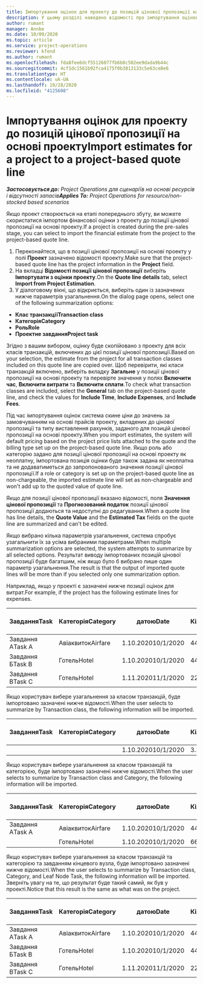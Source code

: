 ```yaml
---
title: Імпортування оцінок для проекту до позицій цінової пропозиції на основі проекту
description: У цьому розділі наведено відомості про імпортування оцінок з проекту до позиції цінової пропозиції.
author: rumant
manager: Annbe
ms.date: 10/09/2020
ms.topic: article
ms.service: project-operations
ms.reviewer: kfend
ms.author: rumant
ms.openlocfilehash: fda8fee6dcf55126077fb6b8c502ee9dada9b44c
ms.sourcegitcommit: 4cf1dc1561b92fca4175f0b3813133c5e63ce8e6
ms.translationtype: HT
ms.contentlocale: uk-UA
ms.lasthandoff: 10/28/2020
ms.locfileid: "4125608"
---
```

# <a name="import-estimates-for-a-project-to-a-project-based-quote-line"></a><span data-ttu-id="ceccb-103">Імпортування оцінок для проекту до позицій цінової пропозиції на основі проекту</span><span class="sxs-lookup"><span data-stu-id="ceccb-103">Import estimates for a project to a project-based quote line</span></span>

<span data-ttu-id="ceccb-104">_**Застосовується до:** Project Operations для сценаріїв на основі ресурсів і відсутності запасів_</span><span class="sxs-lookup"><span data-stu-id="ceccb-104">_**Applies To:** Project Operations for resource/non-stocked based scenarios_</span></span>


<span data-ttu-id="ceccb-105">Якщо проект створюється на етапі попереднього збуту, ви можете скористатися імпортом фінансової оцінки з проекту до позиції цінової пропозиції на основі проекту.</span><span class="sxs-lookup"><span data-stu-id="ceccb-105">If a project is created during the pre-sales stage, you can select to import the financial estimate from the project to the project-based quote line.</span></span>

1. <span data-ttu-id="ceccb-106">Переконайтеся, що в позиції цінової пропозиції на основі проекту у полі **Проект** зазначено відомості проекту.</span><span class="sxs-lookup"><span data-stu-id="ceccb-106">Make sure that the project-based quote line has the project information in the **Project** field.</span></span>
2. <span data-ttu-id="ceccb-107">На вкладці **Відомості позиції цінової пропозиції** виберіть **Імпортувати з оцінки проекту**.</span><span class="sxs-lookup"><span data-stu-id="ceccb-107">On the **Quote line details** tab, select **Import from Project Estimation**.</span></span>
3. <span data-ttu-id="ceccb-108">У діалоговому вікні, що відкриється, виберіть один із зазначених нижче параметрів узагальнення.</span><span class="sxs-lookup"><span data-stu-id="ceccb-108">On the dialog page opens, select one of the following summarization options:</span></span>

  - <span data-ttu-id="ceccb-109">**Клас транзакції**</span><span class="sxs-lookup"><span data-stu-id="ceccb-109">**Transaction class**</span></span>
  - <span data-ttu-id="ceccb-110">**Категорія**</span><span class="sxs-lookup"><span data-stu-id="ceccb-110">**Category**</span></span>
  - <span data-ttu-id="ceccb-111">**Роль**</span><span class="sxs-lookup"><span data-stu-id="ceccb-111">**Role**</span></span> 
  - <span data-ttu-id="ceccb-112">**Проектне завдання**</span><span class="sxs-lookup"><span data-stu-id="ceccb-112">**Project task**</span></span>

<span data-ttu-id="ceccb-113">Згідно з вашим вибором, оцінку буде скопійовано з проекту для всіх класів транзакцій, включених до цієї позиції цінової пропозиції.</span><span class="sxs-lookup"><span data-stu-id="ceccb-113">Based on your selection, the estimate from the project for all transaction classes included on this quote line are copied over.</span></span> <span data-ttu-id="ceccb-114">Щоб перевірити, які класи транзакцій включено, виберіть вкладку **Загальне** у позиції цінової пропозиції на основі проекту та перевірте значення у полях **Включити час**, **Включити витрати** та **Включити сплати**.</span><span class="sxs-lookup"><span data-stu-id="ceccb-114">To check what transaction classes are included, select the **General** tab on the project-based quote line, and check the values for **Include Time**, **Include Expenses**, and **Include Fees**.</span></span>

<span data-ttu-id="ceccb-115">Під час імпортування оцінок система скине ціни до значень за замовчуванням на основі прайсів проекту, вкладених до цінової пропозиції та типу виставлення рахунків, заданого для позицій цінової пропозиції на основі проекту.</span><span class="sxs-lookup"><span data-stu-id="ceccb-115">When you import estimates, the system will default pricing based on the project price lists attached to the quote and the billing type set up on the project-based quote line.</span></span> <span data-ttu-id="ceccb-116">Якщо роль або категорію задано для позиції цінової пропозиції на основі проекту як неоплатну, імпортована позиція оцінки буде також задана як неоплатна та не додаватиметься до запропонованого значення позиції цінової пропозиції.</span><span class="sxs-lookup"><span data-stu-id="ceccb-116">If a role or category is set up on the project-based quote line as non-chargeable, the imported estimate line will set as non-chargeable and won't add up to the quoted value of quote line.</span></span>

<span data-ttu-id="ceccb-117">Якщо для позиції цінової пропозиції вказано відомості, поля **Значення цінової пропозиції** та **Прогнозований податок** позиції цінової пропозиції додаються та недоступні до редагування.</span><span class="sxs-lookup"><span data-stu-id="ceccb-117">When a quote line has line details, the **Quote Value** and the **Estimated Tax** fields on the quote line are summarized and can't be edited.</span></span>

<span data-ttu-id="ceccb-118">Якщо вибрано кілька параметрів узагальнення, система спробує узагальнити їх за усіма вибраними параметрами.</span><span class="sxs-lookup"><span data-stu-id="ceccb-118">When multiple summarization options are selected, the system attempts to summarize by all selected options.</span></span> <span data-ttu-id="ceccb-119">Результат виводу імпортованих позицій цінової пропозиції буде багатшим, ніж якщо було б вибрано лише один параметр узагальнення.</span><span class="sxs-lookup"><span data-stu-id="ceccb-119">The result is that the output of imported quote lines will be more than if you selected only one summarization option.</span></span>

<span data-ttu-id="ceccb-120">Наприклад, якщо у проекті є зазначені нижче позиції оцінок для витрат.</span><span class="sxs-lookup"><span data-stu-id="ceccb-120">For example, if the project has the following estimate lines for expenses.</span></span>

| <span data-ttu-id="ceccb-121">Завдання</span><span class="sxs-lookup"><span data-stu-id="ceccb-121">Task</span></span> | <span data-ttu-id="ceccb-122">Категорія</span><span class="sxs-lookup"><span data-stu-id="ceccb-122">Category</span></span> | <span data-ttu-id="ceccb-123">датою</span><span class="sxs-lookup"><span data-stu-id="ceccb-123">Date</span></span> | <span data-ttu-id="ceccb-124">Кількість</span><span class="sxs-lookup"><span data-stu-id="ceccb-124">Quantity</span></span> | <span data-ttu-id="ceccb-125">Ціна за одиницю</span><span class="sxs-lookup"><span data-stu-id="ceccb-125">Unit price</span></span> | <span data-ttu-id="ceccb-126">Сума</span><span class="sxs-lookup"><span data-stu-id="ceccb-126">Amount</span></span> |
| --- | --- | --- | --- | --- | --- |
| <span data-ttu-id="ceccb-127">Завдання А</span><span class="sxs-lookup"><span data-stu-id="ceccb-127">Task A</span></span> | <span data-ttu-id="ceccb-128">Авіаквиток</span><span class="sxs-lookup"><span data-stu-id="ceccb-128">Airfare</span></span> | <span data-ttu-id="ceccb-129">1.10.2020</span><span class="sxs-lookup"><span data-stu-id="ceccb-129">10/1/2020</span></span> | <span data-ttu-id="ceccb-130">4</span><span class="sxs-lookup"><span data-stu-id="ceccb-130">4</span></span> | <span data-ttu-id="ceccb-131">400</span><span class="sxs-lookup"><span data-stu-id="ceccb-131">400</span></span> | <span data-ttu-id="ceccb-132">1600</span><span class="sxs-lookup"><span data-stu-id="ceccb-132">1600</span></span> |
| <span data-ttu-id="ceccb-133">Завдання Б</span><span class="sxs-lookup"><span data-stu-id="ceccb-133">Task B</span></span> | <span data-ttu-id="ceccb-134">Готель</span><span class="sxs-lookup"><span data-stu-id="ceccb-134">Hotel</span></span> | <span data-ttu-id="ceccb-135">1.10.2020</span><span class="sxs-lookup"><span data-stu-id="ceccb-135">10/1/2020</span></span> | <span data-ttu-id="ceccb-136">4</span><span class="sxs-lookup"><span data-stu-id="ceccb-136">4</span></span> | <span data-ttu-id="ceccb-137">200</span><span class="sxs-lookup"><span data-stu-id="ceccb-137">200</span></span> | <span data-ttu-id="ceccb-138">800</span><span class="sxs-lookup"><span data-stu-id="ceccb-138">800</span></span> |
| <span data-ttu-id="ceccb-139">Завдання В</span><span class="sxs-lookup"><span data-stu-id="ceccb-139">Task C</span></span> | <span data-ttu-id="ceccb-140">Готель</span><span class="sxs-lookup"><span data-stu-id="ceccb-140">Hotel</span></span> | <span data-ttu-id="ceccb-141">1.11.2020</span><span class="sxs-lookup"><span data-stu-id="ceccb-141">11/1/2020</span></span> | <span data-ttu-id="ceccb-142">2</span><span class="sxs-lookup"><span data-stu-id="ceccb-142">2</span></span> | <span data-ttu-id="ceccb-143">200</span><span class="sxs-lookup"><span data-stu-id="ceccb-143">200</span></span> | <span data-ttu-id="ceccb-144">400</span><span class="sxs-lookup"><span data-stu-id="ceccb-144">400</span></span> |

<span data-ttu-id="ceccb-145">Якщо користувач вибере узагальнення за класом транзакцій, буде імпортовано зазначені нижче відомості.</span><span class="sxs-lookup"><span data-stu-id="ceccb-145">When the user selects to summarize by Transaction class, the following information will be imported.</span></span>

| <span data-ttu-id="ceccb-146">Завдання</span><span class="sxs-lookup"><span data-stu-id="ceccb-146">Task</span></span> | <span data-ttu-id="ceccb-147">Категорія</span><span class="sxs-lookup"><span data-stu-id="ceccb-147">Category</span></span> | <span data-ttu-id="ceccb-148">датою</span><span class="sxs-lookup"><span data-stu-id="ceccb-148">Date</span></span> | <span data-ttu-id="ceccb-149">Кількість</span><span class="sxs-lookup"><span data-stu-id="ceccb-149">Quantity</span></span> | <span data-ttu-id="ceccb-150">Ціна за одиницю</span><span class="sxs-lookup"><span data-stu-id="ceccb-150">Unit price</span></span> | <span data-ttu-id="ceccb-151">Сума</span><span class="sxs-lookup"><span data-stu-id="ceccb-151">Amount</span></span> |
| --- | --- | --- | --- | --- | --- |
| | | <span data-ttu-id="ceccb-152">1.10.2020</span><span class="sxs-lookup"><span data-stu-id="ceccb-152">10/1/2020</span></span> | <span data-ttu-id="ceccb-153">3.34</span><span class="sxs-lookup"><span data-stu-id="ceccb-153">3.34</span></span> | <span data-ttu-id="ceccb-154">840</span><span class="sxs-lookup"><span data-stu-id="ceccb-154">840</span></span> | <span data-ttu-id="ceccb-155">2800</span><span class="sxs-lookup"><span data-stu-id="ceccb-155">2800</span></span> |

<span data-ttu-id="ceccb-156">Якщо користувач вибере узагальнення за класом транзакцій та категорією, буде імпортовано зазначені нижче відомості.</span><span class="sxs-lookup"><span data-stu-id="ceccb-156">When the user selects to summarize by Transaction class and Category, the following information will be imported.</span></span>

| <span data-ttu-id="ceccb-157">Завдання</span><span class="sxs-lookup"><span data-stu-id="ceccb-157">Task</span></span> | <span data-ttu-id="ceccb-158">Категорія</span><span class="sxs-lookup"><span data-stu-id="ceccb-158">Category</span></span> | <span data-ttu-id="ceccb-159">датою</span><span class="sxs-lookup"><span data-stu-id="ceccb-159">Date</span></span> | <span data-ttu-id="ceccb-160">Кількість</span><span class="sxs-lookup"><span data-stu-id="ceccb-160">Quantity</span></span> | <span data-ttu-id="ceccb-161">Ціна за одиницю</span><span class="sxs-lookup"><span data-stu-id="ceccb-161">Unit price</span></span> | <span data-ttu-id="ceccb-162">Сума</span><span class="sxs-lookup"><span data-stu-id="ceccb-162">Amount</span></span> |
| --- | --- | --- | --- | --- | --- |
| <span data-ttu-id="ceccb-163">Завдання А</span><span class="sxs-lookup"><span data-stu-id="ceccb-163">Task A</span></span> | <span data-ttu-id="ceccb-164">Авіаквиток</span><span class="sxs-lookup"><span data-stu-id="ceccb-164">Airfare</span></span> | <span data-ttu-id="ceccb-165">1.10.2020</span><span class="sxs-lookup"><span data-stu-id="ceccb-165">10/1/2020</span></span> | <span data-ttu-id="ceccb-166">4</span><span class="sxs-lookup"><span data-stu-id="ceccb-166">4</span></span> | <span data-ttu-id="ceccb-167">400</span><span class="sxs-lookup"><span data-stu-id="ceccb-167">400</span></span> | <span data-ttu-id="ceccb-168">1600</span><span class="sxs-lookup"><span data-stu-id="ceccb-168">1600</span></span> |
| | <span data-ttu-id="ceccb-169">Готель</span><span class="sxs-lookup"><span data-stu-id="ceccb-169">Hotel</span></span> | <span data-ttu-id="ceccb-170">1.10.2020</span><span class="sxs-lookup"><span data-stu-id="ceccb-170">10/1/2020</span></span> | <span data-ttu-id="ceccb-171">6</span><span class="sxs-lookup"><span data-stu-id="ceccb-171">6</span></span> | <span data-ttu-id="ceccb-172">200</span><span class="sxs-lookup"><span data-stu-id="ceccb-172">200</span></span> | <span data-ttu-id="ceccb-173">1200</span><span class="sxs-lookup"><span data-stu-id="ceccb-173">1200</span></span> |

<span data-ttu-id="ceccb-174">Якщо користувач вибере узагальнення за класом транзакцій та категорією та завданням кінцевого вузла, буде імпортовано зазначені нижче відомості.</span><span class="sxs-lookup"><span data-stu-id="ceccb-174">When the user selects to summarize by Transaction class, Category, and Leaf Node Task, the following information will be imported.</span></span> <span data-ttu-id="ceccb-175">Зверніть увагу на те, що результат буде такий самий, як був у проекті.</span><span class="sxs-lookup"><span data-stu-id="ceccb-175">Notice that this result is the same as what was on the project.</span></span>

| <span data-ttu-id="ceccb-176">Завдання</span><span class="sxs-lookup"><span data-stu-id="ceccb-176">Task</span></span> | <span data-ttu-id="ceccb-177">Категорія</span><span class="sxs-lookup"><span data-stu-id="ceccb-177">Category</span></span> | <span data-ttu-id="ceccb-178">датою</span><span class="sxs-lookup"><span data-stu-id="ceccb-178">Date</span></span> | <span data-ttu-id="ceccb-179">Кількість</span><span class="sxs-lookup"><span data-stu-id="ceccb-179">Quantity</span></span> | <span data-ttu-id="ceccb-180">Ціна за одиницю</span><span class="sxs-lookup"><span data-stu-id="ceccb-180">Unit price</span></span> | <span data-ttu-id="ceccb-181">Сума</span><span class="sxs-lookup"><span data-stu-id="ceccb-181">Amount</span></span> |
| --- | --- | --- | --- | --- | --- |
| <span data-ttu-id="ceccb-182">Завдання А</span><span class="sxs-lookup"><span data-stu-id="ceccb-182">Task A</span></span> | <span data-ttu-id="ceccb-183">Авіаквиток</span><span class="sxs-lookup"><span data-stu-id="ceccb-183">Airfare</span></span> | <span data-ttu-id="ceccb-184">1.10.2020</span><span class="sxs-lookup"><span data-stu-id="ceccb-184">10/1/2020</span></span> | <span data-ttu-id="ceccb-185">4</span><span class="sxs-lookup"><span data-stu-id="ceccb-185">4</span></span> | <span data-ttu-id="ceccb-186">400</span><span class="sxs-lookup"><span data-stu-id="ceccb-186">400</span></span> | <span data-ttu-id="ceccb-187">1600</span><span class="sxs-lookup"><span data-stu-id="ceccb-187">1600</span></span> |
| <span data-ttu-id="ceccb-188">Завдання Б</span><span class="sxs-lookup"><span data-stu-id="ceccb-188">Task B</span></span> | <span data-ttu-id="ceccb-189">Готель</span><span class="sxs-lookup"><span data-stu-id="ceccb-189">Hotel</span></span> | <span data-ttu-id="ceccb-190">1.10.2020</span><span class="sxs-lookup"><span data-stu-id="ceccb-190">10/1/2020</span></span> | <span data-ttu-id="ceccb-191">4</span><span class="sxs-lookup"><span data-stu-id="ceccb-191">4</span></span> | <span data-ttu-id="ceccb-192">200</span><span class="sxs-lookup"><span data-stu-id="ceccb-192">200</span></span> | <span data-ttu-id="ceccb-193">800</span><span class="sxs-lookup"><span data-stu-id="ceccb-193">800</span></span> |
| <span data-ttu-id="ceccb-194">Завдання В</span><span class="sxs-lookup"><span data-stu-id="ceccb-194">Task C</span></span> | <span data-ttu-id="ceccb-195">Готель</span><span class="sxs-lookup"><span data-stu-id="ceccb-195">Hotel</span></span> | <span data-ttu-id="ceccb-196">1.11.2020</span><span class="sxs-lookup"><span data-stu-id="ceccb-196">11/1/2020</span></span> | <span data-ttu-id="ceccb-197">2</span><span class="sxs-lookup"><span data-stu-id="ceccb-197">2</span></span> | <span data-ttu-id="ceccb-198">200</span><span class="sxs-lookup"><span data-stu-id="ceccb-198">200</span></span> | <span data-ttu-id="ceccb-199">400</span><span class="sxs-lookup"><span data-stu-id="ceccb-199">400</span></span> |
